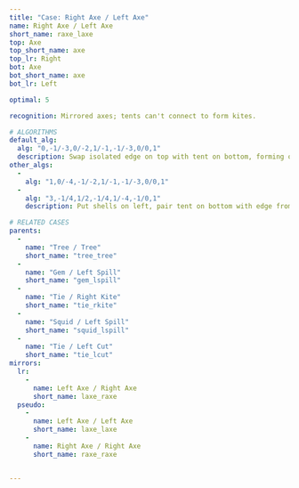 ```yaml
---
title: "Case: Right Axe / Left Axe"
name: Right Axe / Left Axe
short_name: raxe_laxe
top: Axe
top_short_name: axe
top_lr: Right
bot: Axe
bot_short_name: axe
bot_lr: Left

optimal: 5

recognition: Mirrored axes; tents can't connect to form kites.

# ALGORITHMS
default_alg:
  alg: "0,-1/-3,0/-2,1/-1,-1/-3,0/0,1"
  description: Swap isolated edge on top with tent on bottom, forming opposite trees.
other_algs:
  -
    alg: "1,0/-4,-1/-2,1/-1,-1/-3,0/0,1"
  -
    alg: "3,-1/4,1/2,-1/4,1/-4,-1/0,1"
    description: Put shells on left, pair tent on bottom with edge from tent on top to form gem/spill.

# RELATED CASES
parents:
  -
    name: "Tree / Tree"
    short_name: "tree_tree"
  -
    name: "Gem / Left Spill"
    short_name: "gem_lspill"
  -
    name: "Tie / Right Kite"
    short_name: "tie_rkite"
  -
    name: "Squid / Left Spill"
    short_name: "squid_lspill"
  -
    name: "Tie / Left Cut"
    short_name: "tie_lcut"
mirrors:
  lr:
    -
      name: Left Axe / Right Axe
      short_name: laxe_raxe
  pseudo:
    -
      name: Left Axe / Left Axe
      short_name: laxe_laxe
    -
      name: Right Axe / Right Axe
      short_name: raxe_raxe


---
```



